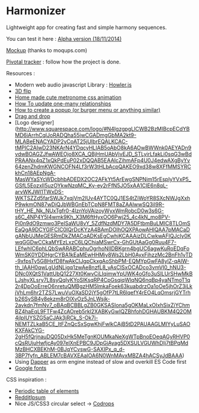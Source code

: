 Harmonizer
==========

Lightweight app for creating fast and simple harmony sequences.

You can test it here : 
[Alpha version (18/11/2014)](http://harmonizer.journeyman.fr/)

[Mockup](https://moqups.com/Journeyman/LfvhebdP) (thanks to moqups.com)

[Pivotal tracker](https://www.pivotaltracker.com/n/projects/1336886) : follow how the project is done.


Resources : 
- Modern web audio javascript Library : [Howler.js](http://goldfirestudios.com/blog/104/howler.js-Modern-Web-Audio-Javascript-Library)
- [3D flip](http://davidwalsh.name/demo/css-flip.php)
- [Home made cute metronome css animation](http://codepen.io/anon/pen/GgXpZo?editors=110)
- [How To update one-many relationships](http://www.entityframeworktutorial.net/EntityFramework4.3/update-one-to-many-entity-using-dbcontext.aspx)
- [How to create a popup (or burger menu or anything similar)](http://jsfiddle.net/92z54z04/1/)
- [Drag and drop](http://bevacqua.github.io/dragula/)
- [Logo designer] (http://www.squarespace.com/logo/#N4IgzgpgLlCWB2BzMIBcpECdYBMD6iArrhCqlJoRADQha55jwCGADmgGbMA2kt9-MLABeENACYADP2yCoAT25jUIbrEQALKCAC-tMPIC2AIwD23NKArN4YDqcyHLIAB5oAbO8kA6AOwBWWnk0AEYADn9vdwBOAGZJfwAWEOjo8XCA_QBjHmUAbVjvEJD_STLyirLfakLi0sqG3wBdPRAANx4qZ1xQkPdEuP02xDQQAB5EAAIcZihmAFp4U0J4edwAXgByYv64zenZhdmKWGNCOFN4Lf3rW3tHLbAcpQAKEO9xd38w8XFfMMSYRCkhCn18AEpNgA-MasWYaSYcWDcbhbADEDX2OC2AFkYt5ArEwgSNPNim15rEspIyYVxP5_GSfL5EozxIl5uzOYkwNzqMC_Ky-ey2rFfN5JO5xAA1CIE6n8qL-arvWKJWI1TWxDS-WKTSZZd5farSWJk7xqjVm2IUv4AYTC0QJ1ES4tZiWoYR8SXcNWJgXxhP9wkmON87wDiQJbWBGnEbTCpN8FMT8aZAAlwwSQ3iI9R-tHY_HE_Nk_NUxTgfr0-4IznYoVAizoyWyxWmRobcD0w3s6G-s6C_4NP4Y5I4wmk9Kh_X3M6ftHyxOO6Pwj25_4c4kN_mo8PV-Pi0n9dO9zmwo3PeISaWU8vY_5ZdfNzdMDY7A5DFtbmBuLMIC8TLOmSEaQgA9DCYGIFCIC0IQrDcKYzA4BAmDOIhOQXPAowAHIQAA7pMACaDgANbUJMeGESRmDkZMACqADKsEgCwhjKCAAAizDLCwkwAFIQJcIy0KwqGGDwCCkaMYEzLxzC6LQChiaMSwrCx-GhGUtAaGg0Ruu4F7-LEfwhIC6phLQbSwARABCphuOgrhoNIIDBKgrn4bgUC6agwKuRoEDqFoWmSK0YDDHgrCYBA1kEaMEwHHMiy8Ws2LbH0AyxFihzzMc2BnFh1yTD-9xfpsTy5G8HxfD8fwAkCIJgpCkxgAoShbPM-EQMYpGwFA8ylZ-qAlW-th_lAAH0qwLgUdNLjgq1zwAe8nzfL8_yAsCISxOCADco3vmVI0_hNU3-DNc0XQtS1VattUbQ1227Xt0KwvCiLIqimwYpUWK4oGfo3uSlLUrSHwMkBLJshyXLsry7L8syQqIyKYoSlKsqRP4CpGsqiqWlqNQ6nqBp4yaNTmoT1q2r4DpOoErreO6nretuQMBgzHM5lmkaFoek63kuabdrzOa1oOe5jhOrZ3iLkjVhLm6hr2TZS7LwuVuOXaSD2jY5gOfP7tLR6lqefY4rEO4LqOmsrjGYTrhb26SySB4y8ekzm8rOIXvOz5JnLWsjk-2avkdn7fmNv7_oBAqBCBBLgZB0GKSASIona5gOKMaLxOIxhSixZiYChmBZ4haEqL9FTFw4ZcAOreb5rkl2XABKyGwIQZBhfohDGHAUBKM4Q2OM4jlpIUYSZG5aCJAk3jRCk_S-Ok7i-NEMTZLkaB5CE_ItFZnQcSxSgwKhjFwlkCAjB5tD2PAUAAGLMIYyLuSAOKXFAkCYG-2gH5fQrjnauDQ05DxHk5MeTgnKOUMkaNeXgWTpBnoEOeqAGyRHVP0cQsRUjuHwfjcAy097elXnEPBC9JDpGiAyag5DXSULVGUWhDIj7tBPqMdMzBHCXBEKhM-0BJqYCvswG-SAXIPx_q_d-3BP7fyfn_ABLEM7cBAVXEAaIOA6N0WnMAyxMBZA4hACSyJdBAAA)
- Using [Dapper](https://github.com/StackExchange/dapper-dot-net) as orm engine instead of slow and overkill ES Code first
- [Google fonts](https://www.google.com/fonts#UsePlace:use/Collection:Roboto+Mono)

CSS inspiration : 
- [Periodic table of elements](http://boag.online/playground/periodictable/)
- [RedditIpsum](http://redditipsum.xyz/)
- Nice JS/CSS3 circular select -> [Codrops](http://tympanus.net/Development/SelectInspiration/index8.html)
